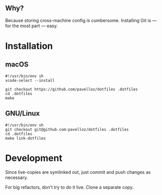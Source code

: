 ## Why?

Because storing cross-machine config is cumbersome. Installing Git is &mdash; for the most part &mdash; easy.

# Installation

## macOS

```shell
#!/usr/bin/env sh
xcode-select --install

git checkout https://github.com/pavelloz/dotfiles .dotfiles
cd .dotfiles
make
```

## GNU/Linux

```shell
#!/usr/bin/env sh
git checkout git@github.com:pavelloz/dotfiles .dotfiles
cd .dotfiles
make link-dotfiles
```

# Development

Since live-copies are symlinked out, just commit and push changes as necessary.

For big refactors, don't try to do it live. Clone a separate copy.
